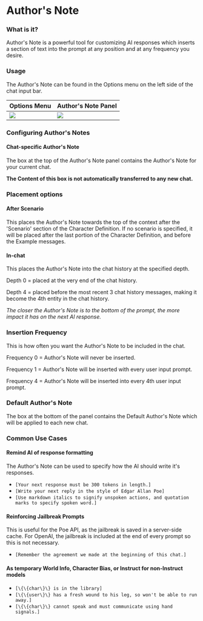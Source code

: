 # Author's Note

### What is it?

Author's Note is a powerful tool for customizing AI responses which inserts a section of text into the prompt at any position and at any frequency you desire.

### Usage

The Author's Note can be found in the Options menu on the left side of the chat input bar.

| Options Menu | Author's Note Panel |
---------------|---------------------|
|![](https://github.com/SillyTavern/SillyTavern/assets/124905043/12a55c55-c176-4236-b1c2-39eb2850fe0f) | ![](https://github.com/SillyTavern/SillyTavern/assets/124905043/207c0549-8515-4b83-9c9a-a1fdd8153ea8)|

### Configuring Author's Notes

#### Chat-specific Author's Note

The box at the top of the Author's Note panel contains the Author's Note for your current chat.

**The Content of this box is not automatically transferred to any new chat.**

### Placement options

#### After Scenario

This places the Author's Note towards the top of the context after the 'Scenario' section of the Character Definition. If no scenario is specified, it will be placed after the last portion of the Character Definition, and before the Example messages.

#### In-chat

This places the Author's Note into the chat history at the specified depth.

Depth 0 = placed at the very end of the chat history.

Depth 4 = placed before the most recent 3 chat history messages, making it become the 4th entity in the chat history.

_The closer the Author's Note is to the bottom of the prompt, the more impact it has on the next AI response._

### Insertion Frequency

This is how often you want the Author's Note to be included in the chat.

Frequency 0 = Author's Note will never be inserted.

Frequency 1 = Author's Note will be inserted with every user input prompt.

Frequency 4 = Author's Note will be inserted into every 4th user input prompt.

### Default Author's Note

The box at the bottom of the panel contains the Default Author's Note which will be applied to each new chat.

### Common Use Cases

#### Remind AI of response formatting

The Author's Note can be used to specify how the AI should write it's responses.

- `[Your next response must be 300 tokens in length.]`
- `[Write your next reply in the style of Edgar Allan Poe]`
- `[Use markdown italics to signify unspoken actions, and quotation marks to specify spoken word.]`

#### Reinforcing Jailbreak Prompts

This is useful for the Poe API, as the jailbreak is saved in a server-side cache. For OpenAI, the jailbreak is included at the end of every prompt so this is not necessary.

- `[Remember the agreement we made at the beginning of this chat.]`

#### As temporary World Info, Character Bias, or Instruct for non-Instruct models

- `[\{\{char\}\} is in the library]`
- `[\{\{user\}\} has a fresh wound to his leg, so won't be able to run away.]`
- `[\{\{char\}\} cannot speak and must communicate using hand signals.]`
